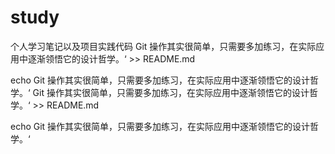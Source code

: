 # study
个人学习笔记以及项目实践代码
Git 操作其实很简单，只需要多加练习，在实际应用中逐渐领悟它的设计哲学。‘ >> README.md







echo Git 操作其实很简单，只需要多加练习，在实际应用中逐渐领悟它的设计哲学。‘
Git 操作其实很简单，只需要多加练习，在实际应用中逐渐领悟它的设计哲学。‘ >> README.md







echo Git 操作其实很简单，只需要多加练习，在实际应用中逐渐领悟它的设计哲学。‘
